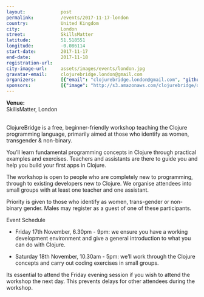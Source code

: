 ```yaml
---
layout:             post
permalink:          /events/2017-11-17-london
country:            United Kingdom
city:               London
street:             SkillsMatter
latitude:           51.518551
longitude:          -0.086114
start-date:         2017-11-17
end-date:           2017-11-18
registration-url:
city-image-url:     assets/images/events/london.jpg
gravatar-email:     clojurebridge.london@gmail.com
organizers:         [{"email": "clojurebridge.london@gmail.com", "github": "sassela", "name": "Abby Sassel", "twitter": "sassela"}, {"email": null, "github": "yolinas", "name": "Yolina Sotirova", "twitter": "yolinasotirova"}, {"email": null, "github": "jr0cket", "name": "John Stevenson", "twitter": "jr0cket"}]
sponsors:           [{"image": "http://s3.amazonaws.com/clojurebridge/original/221/signal-media-logo.png?1509686732", "name": "Signal Media", "url": "https://signalmedia.co/"}]
---
```


**Venue:**<br/>
SkillsMatter, London<br/>
<br/>

ClojureBridge is a free, beginner-friendly workshop teaching the Clojure programming language, primarily aimed at those who identify as women, transgender & non-binary.

You’ll learn fundamental programming concepts in Clojure through practical examples and exercises. Teachers and assistants are there to guide you and help you build your first apps in Clojure.

The workshop is open to people who are completely new to programming, through to existing developers new to Clojure. We organise attendees into small groups with at least one teacher and one assistant.

Priority is given to those who identify as women, trans-gender or non-binary gender.  Males may register as a guest of one of these participants.

Event Schedule

* Friday 17th November, 6.30pm - 9pm: we ensure you have a working development environment and give a general introduction to what you can do with Clojure.

* Saturday 18th November, 10.30am - 5pm: we’ll work through the Clojure concepts and carry out coding exercises in small groups.

Its essential to attend the Friday evening session if you wish to attend the workshop the next day.  This prevents delays for other attendees during the workshop.
